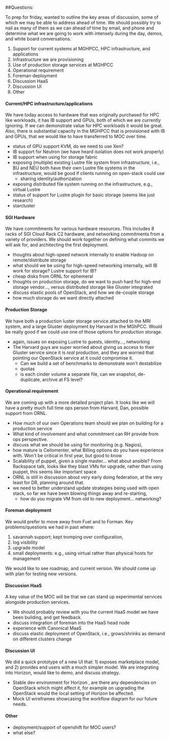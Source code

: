 ##Questions:

To prep for friday, wanted to outline the key areas of discussion, some of which we may be able to address ahead of time. We should possibly try to nail as many of them as we can ahead of time by email, and phone and determine what we are going to work with intensely during the day, demos, and white board conversations. 


 1. Support for current systems at MGHPCC, HPC infrastructure, and applications 
 1. Infrastructure we are provisioning
 1. Use of production storage services at MGHPCC
 1. Operational requirement
 1. Foreman deployment
 1. Discussion HaaS
 1. Discussion UI
 1. Other

#### Current/HPC infrastructure/applications
We have today access to hardware that was originally purchased for HPC
like workloads, it has IB support and GPUs, both of which we are
currently ignoring.  If we can demonstrate value for HPC
workloads it would be great.  Also, there is substantial capacity in the MGHPCC that
is provisioned with IB and GPUs, that we would like to have
transferred to MOC over time. 

 - status of GPU support KVM, do we need to use Xen?
 - IB support for Neutron (we have heard isolation does not work properly)
 - IB support when using for storage fabric
 - exposing (multiple) existing Lustre file system from infrastructure, i.e., BU and NEU both have their own Lustre file systems in the infrastructure, would be good if clients running on open-stack could use
      - sharing identity/authorization 
 - exposing distributed file system running on the infrastructure, e.g., virtual Lustre
 - status of support for Lustre plugin for basic storage (seems like just research)
 - starcluster 


#### SGI Hardware 
We have commitments for various hardware resources.  This includes 8
racks of SGI Cloud Rack C2 hardware, and networking commitments from
a variety of providers.   We should work together on defining what
commits we will ask for, and architecting the first deployment. 

 - thoughts about high-speed network internally to enable Hadoop on
 remote/distribute storage
 - what should we be using for high-speed networking internally, will
 IB work for storage?  Lustre support for IB?
 - cheap disks from ORNL for ephemeral
 - thoughts on production storage, do we want to push hard for high-end
 storage vendor..., versus distributed storage like Gluster integrated
 - discuss elastic pools of OpenStack, and how we de-couple storage
 - how much storage do we want directly attached

#### Production Storage

We have both a production luster storage service attached to the MRI
system, and a large Gluster deployment by Harvard in the MGhPCC. Would
be really good if we could use one of those options for
*production* storage.

 - again, issues on exposing Lustre to guests, identity..., networking
 - The Harvard guys are super worried about giving us access to their Gluster service since it is *real* production, and they are worried that pointing our OpenStack service at it could compromise it. 
      - Can we build a set of benchmarks to demonstrate won't  destabilize
	  - quotas
	  - is each cinder volume a separate file, can we snapshot, de-duplicate, archive at FS level?


#### Operational requirement
We are coming up with a more detailed project plan.  It looks like we
will have a pretty much full time ops person from Harvard, Dan,
possible support from ORNL.

 - How much of our own Operations team should we plan on building for  a production service
 - What kind of involvement and what commitment can RH provide from ops perspective.
 -  discuss what we should be using for monitoring (e.g. Nagios),
 - how mature is Ceilomenter, what Billing options do you have experience with.  Won't be critical in first   year, but good to know
 - Scalability of puppet, given a single master... what about ansible?  From Rackspace talk, looks like they blast VMs for upgrade, rather than using puppet, this seems like important space
 - ORNL is still in discussion about very early doing federation, at the very least for DR, planning around that.
 - we need to better understand update strategies being used with open stack, so far we have been blowing things away and re-starting,  
      - how do you migrate VM from old to new deployment... networking?


#### Foreman deployment
We would prefer to move away from Fuel and to Forman.  Key problems/questions we had in past where:

  1. savannah support; kept tromping over configuration,
  2. log visibility
  3. upgrade model
  4. small deployments: e.g., using virtual rather than physical hosts for management

We would like to see roadmap, and current version.  We should come up with plan for testing new versions. 

#### Discussion HaaS

A key value of the MOC will be that we can stand up experimental services alongside production services.

  - We should probably review with you the current HaaS model we have been building, and get feedback.
  - discuss integration of foreman into the HaaS head node
  - experience with Canonical MaaS
  - discuss elastic deployment of OpenStack, i.e., grows/shrinks as
  demand on different clusters change

#### Discussion UI 

We did a quick prototype of a new UI that: 1) exposes marketplace model, and 2) provides end users with a much simpler model.  We are integrating into Horizon, would like to demo, and discuss strategy.
- Stable dev environment for Horizon , are there any dependencies on OpenStack which might affect it, for example on upgrading the OpenStack would the local setting of Horizon be affected.
- Mock UI wireframes showcasing the workflow diagram for our future needs.

#### Other 
 - deployment/support of openshift for MOC users? 
 - what else?
